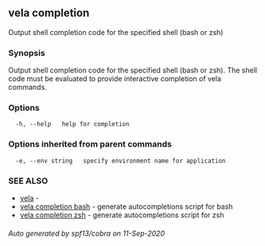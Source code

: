 ## vela completion

Output shell completion code for the specified shell (bash or zsh)

### Synopsis

Output shell completion code for the specified shell (bash or zsh). 
The shell code must be evaluated to provide interactive completion 
of vela commands.


### Options

```
  -h, --help   help for completion
```

### Options inherited from parent commands

```
  -e, --env string   specify environment name for application
```

### SEE ALSO

* [vela](vela.md)	 - 
* [vela completion bash](vela_completion_bash.md)	 - generate autocompletions script for bash
* [vela completion zsh](vela_completion_zsh.md)	 - generate autocompletions script for zsh

###### Auto generated by spf13/cobra on 11-Sep-2020
